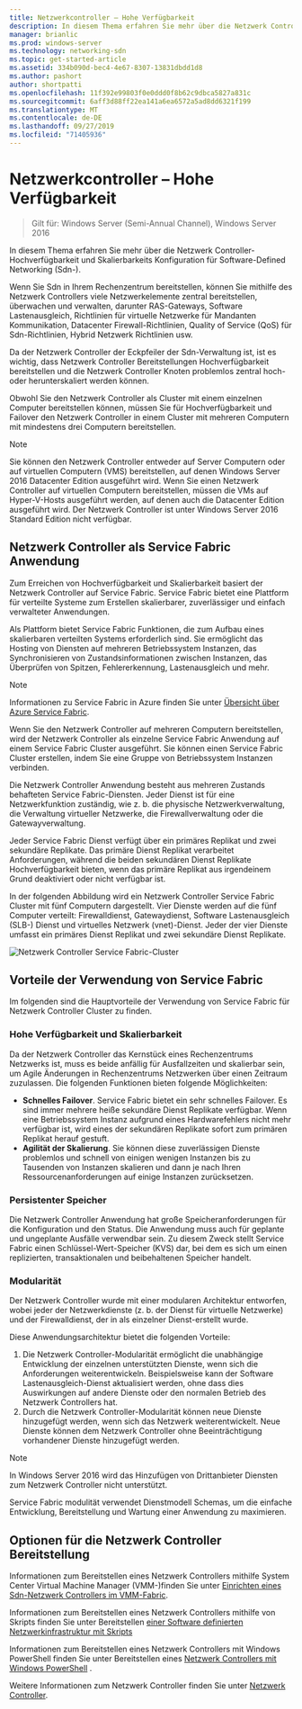 ```yaml
---
title: Netzwerkcontroller – Hohe Verfügbarkeit
description: In diesem Thema erfahren Sie mehr über die Netzwerk Controller-Hochverfügbarkeit für Software-Defined Networking (SDN) in Windows Server 2016.
manager: brianlic
ms.prod: windows-server
ms.technology: networking-sdn
ms.topic: get-started-article
ms.assetid: 334b090d-bec4-4e67-8307-13831dbdd1d8
ms.author: pashort
author: shortpatti
ms.openlocfilehash: 11f392e99803f0e0ddd0f8b62c9dbca5827a831c
ms.sourcegitcommit: 6aff3d88ff22ea141a6ea6572a5ad8dd6321f199
ms.translationtype: MT
ms.contentlocale: de-DE
ms.lasthandoff: 09/27/2019
ms.locfileid: "71405936"
---
```

# <a name="network-controller-high-availability"></a>Netzwerkcontroller – Hohe Verfügbarkeit

>Gilt für: Windows Server (Semi-Annual Channel), Windows Server 2016

In diesem Thema erfahren Sie mehr über die Netzwerk Controller-Hochverfügbarkeit und Skalierbarkeits Konfiguration für Software-Defined Networking \(Sdn-\).

Wenn Sie Sdn in Ihrem Rechenzentrum bereitstellen, können Sie mithilfe des Netzwerk Controllers viele Netzwerkelemente zentral bereitstellen, überwachen und verwalten, darunter RAS-Gateways, Software Lastenausgleich, Richtlinien für virtuelle Netzwerke für Mandanten Kommunikation, Datacenter Firewall-Richtlinien, Quality of Service \(QoS\) für Sdn-Richtlinien, Hybrid Netzwerk Richtlinien usw.

Da der Netzwerk Controller der Eckpfeiler der Sdn-Verwaltung ist, ist es wichtig, dass Netzwerk Controller Bereitstellungen Hochverfügbarkeit bereitstellen und die Netzwerk Controller Knoten problemlos zentral hoch-oder herunterskaliert werden können.

Obwohl Sie den Netzwerk Controller als Cluster mit einem einzelnen Computer bereitstellen können, müssen Sie für Hochverfügbarkeit und Failover den Netzwerk Controller in einem Cluster mit mehreren Computern mit mindestens drei Computern bereitstellen.

>[!NOTE]
>Sie können den Netzwerk Controller entweder auf Server Computern oder auf virtuellen Computern \(VMS\) bereitstellen, auf denen Windows Server 2016 Datacenter Edition ausgeführt wird. Wenn Sie einen Netzwerk Controller auf virtuellen Computern bereitstellen, müssen die VMs auf Hyper-V-Hosts ausgeführt werden, auf denen auch die Datacenter Edition ausgeführt wird. Der Netzwerk Controller ist unter Windows Server 2016 Standard Edition nicht verfügbar.

## <a name="network-controller-as-a-service-fabric-application"></a>Netzwerk Controller als Service Fabric Anwendung

Zum Erreichen von Hochverfügbarkeit und Skalierbarkeit basiert der Netzwerk Controller auf Service Fabric. Service Fabric bietet eine Plattform für verteilte Systeme zum Erstellen skalierbarer, zuverlässiger und einfach verwalteter Anwendungen.

Als Plattform bietet Service Fabric Funktionen, die zum Aufbau eines skalierbaren verteilten Systems erforderlich sind. Sie ermöglicht das Hosting von Diensten auf mehreren Betriebssystem Instanzen, das Synchronisieren von Zustandsinformationen zwischen Instanzen, das Überprüfen von Spitzen, Fehlererkennung, Lastenausgleich und mehr.

>[!NOTE]
>Informationen zu Service Fabric in Azure finden Sie unter [Übersicht über Azure Service Fabric](https://docs.microsoft.com/azure/service-fabric/service-fabric-overview).

Wenn Sie den Netzwerk Controller auf mehreren Computern bereitstellen, wird der Netzwerk Controller als einzelne Service Fabric Anwendung auf einem Service Fabric Cluster ausgeführt. Sie können einen Service Fabric Cluster erstellen, indem Sie eine Gruppe von Betriebssystem Instanzen verbinden.

Die Netzwerk Controller Anwendung besteht aus mehreren Zustands behafteten Service Fabric-Diensten. Jeder Dienst ist für eine Netzwerkfunktion zuständig, wie z. b. die physische Netzwerkverwaltung, die Verwaltung virtueller Netzwerke, die Firewallverwaltung oder die Gatewayverwaltung. 

Jeder Service Fabric Dienst verfügt über ein primäres Replikat und zwei sekundäre Replikate. Das primäre Dienst Replikat verarbeitet Anforderungen, während die beiden sekundären Dienst Replikate Hochverfügbarkeit bieten, wenn das primäre Replikat aus irgendeinem Grund deaktiviert oder nicht verfügbar ist.

In der folgenden Abbildung wird ein Netzwerk Controller Service Fabric Cluster mit fünf Computern dargestellt. Vier Dienste werden auf die fünf Computer verteilt: Firewalldienst, Gatewaydienst, Software Lastenausgleich \(SLB-\) Dienst und virtuelles Netzwerk \(vnet\)-Dienst.  Jeder der vier Dienste umfasst ein primäres Dienst Replikat und zwei sekundäre Dienst Replikate.

![Netzwerk Controller Service Fabric-Cluster](../../../media/Network-Controller-HA/Network-Controller-HA.jpg)

## <a name="advantages-of-using-service-fabric"></a>Vorteile der Verwendung von Service Fabric

Im folgenden sind die Hauptvorteile der Verwendung von Service Fabric für Netzwerk Controller Cluster zu finden.

### <a name="high-availability-and-scalability"></a>Hohe Verfügbarkeit und Skalierbarkeit

Da der Netzwerk Controller das Kernstück eines Rechenzentrums Netzwerks ist, muss es beide anfällig für Ausfallzeiten und skalierbar sein, um Agile Änderungen in Rechenzentrums Netzwerken über einen Zeitraum zuzulassen. Die folgenden Funktionen bieten folgende Möglichkeiten: 

- **Schnelles Failover**. Service Fabric bietet ein sehr schnelles Failover. Es sind immer mehrere heiße sekundäre Dienst Replikate verfügbar. Wenn eine Betriebssystem Instanz aufgrund eines Hardwarefehlers nicht mehr verfügbar ist, wird eines der sekundären Replikate sofort zum primären Replikat herauf gestuft. 
- **Agilität der Skalierung**. Sie können diese zuverlässigen Dienste problemlos und schnell von einigen wenigen Instanzen bis zu Tausenden von Instanzen skalieren und dann je nach Ihren Ressourcenanforderungen auf einige Instanzen zurücksetzen. 

### <a name="persistent-storage"></a>Persistenter Speicher

Die Netzwerk Controller Anwendung hat große Speicheranforderungen für die Konfiguration und den Status. Die Anwendung muss auch für geplante und ungeplante Ausfälle verwendbar sein. Zu diesem Zweck stellt Service Fabric einen Schlüssel-Wert-Speicher \(KVS\) dar, bei dem es sich um einen replizierten, transaktionalen und beibehaltenen Speicher handelt.

### <a name="modularity"></a>Modularität

Der Netzwerk Controller wurde mit einer modularen Architektur entworfen, wobei jeder der Netzwerkdienste (z. b. der Dienst für virtuelle Netzwerke) und der Firewalldienst, der in als einzelner Dienst\-erstellt wurde. 

Diese Anwendungsarchitektur bietet die folgenden Vorteile:

1. Die Netzwerk Controller-Modularität ermöglicht die unabhängige Entwicklung der einzelnen unterstützten Dienste, wenn sich die Anforderungen weiterentwickeln. Beispielsweise kann der Software Lastenausgleich-Dienst aktualisiert werden, ohne dass dies Auswirkungen auf andere Dienste oder den normalen Betrieb des Netzwerk Controllers hat.
2. Durch die Netzwerk Controller-Modularität können neue Dienste hinzugefügt werden, wenn sich das Netzwerk weiterentwickelt. Neue Dienste können dem Netzwerk Controller ohne Beeinträchtigung vorhandener Dienste hinzugefügt werden.

>[!NOTE]
>In Windows Server 2016 wird das Hinzufügen von Drittanbieter Diensten zum Netzwerk Controller nicht unterstützt.

Service Fabric modulität verwendet Dienstmodell Schemas, um die einfache Entwicklung, Bereitstellung und Wartung einer Anwendung zu maximieren.

## <a name="network-controller-deployment-options"></a>Optionen für die Netzwerk Controller Bereitstellung

Informationen zum Bereitstellen eines Netzwerk Controllers mithilfe System Center Virtual Machine Manager \(VMM-\)finden Sie unter [Einrichten eines Sdn-Netzwerk Controllers im VMM-Fabric](https://technet.microsoft.com/system-center-docs/vmm/scenario/sdn-network-controller).

Informationen zum Bereitstellen eines Netzwerk Controllers mithilfe von Skripts finden Sie unter Bereitstellen [einer Software definierten Netzwerkinfrastruktur mit Skripts](../../deploy/Deploy-a-Software-Defined-Network-infrastructure-using-scripts.md)

Informationen zum Bereitstellen eines Netzwerk Controllers mit Windows PowerShell finden Sie unter Bereitstellen eines [Netzwerk Controllers mit Windows PowerShell](../../deploy/Deploy-Network-Controller-using-Windows-PowerShell.md) .

Weitere Informationen zum Netzwerk Controller finden Sie unter [Netzwerk Controller](Network-Controller.md).